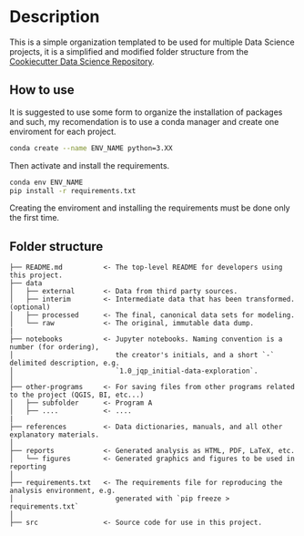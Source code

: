 # Description

This is a simple organization templated to be used for multiple Data Science projects, it is a simplified and modified folder structure from the [Cookiecutter Data Science Repository](https://github.com/drivendata/cookiecutter-data-science). 

## How to use

It is suggested to use some form to organize the installation of packages and such, my recomendation is to use a conda manager and create one enviroment for each project. 

```bash
conda create --name ENV_NAME python=3.XX
```

Then activate and install the requirements. 

```bash
conda env ENV_NAME
pip install -r requirements.txt
```

Creating the enviroment and installing the requirements must be done only the first time. 

## Folder structure

```
├── README.md          <- The top-level README for developers using this project.
├── data
│   ├── external       <- Data from third party sources.
│   ├── interim        <- Intermediate data that has been transformed. (optional)
│   ├── processed      <- The final, canonical data sets for modeling.
│   └── raw            <- The original, immutable data dump.
|
├── notebooks          <- Jupyter notebooks. Naming convention is a number (for ordering),
│                         the creator's initials, and a short `-` delimited description, e.g.
│                         `1.0_jqp_initial-data-exploration`.
│
├── other-programs     <- For saving files from other programs related to the project (QGIS, BI, etc...)
│   ├── subfolder      <- Program A
│   ├── ....           <- ....
|
├── references         <- Data dictionaries, manuals, and all other explanatory materials.
│
├── reports            <- Generated analysis as HTML, PDF, LaTeX, etc.
│   └── figures        <- Generated graphics and figures to be used in reporting
│
├── requirements.txt   <- The requirements file for reproducing the analysis environment, e.g.
│                         generated with `pip freeze > requirements.txt`
│
├── src                <- Source code for use in this project.
```
